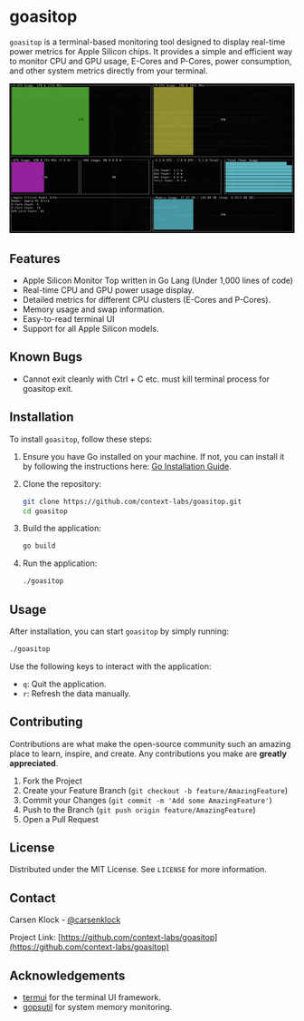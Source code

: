 # goasitop

`goasitop` is a terminal-based monitoring tool designed to display real-time power metrics for Apple Silicon chips. It provides a simple and efficient way to monitor CPU and GPU usage, E-Cores and P-Cores, power consumption, and other system metrics directly from your terminal.

![Screenshot](screenshot.png)

## Features

- Apple Silicon Monitor Top written in Go Lang (Under 1,000 lines of code)
- Real-time CPU and GPU power usage display.
- Detailed metrics for different CPU clusters (E-Cores and P-Cores).
- Memory usage and swap information.
- Easy-to-read terminal UI
- Support for all Apple Silicon models.

## Known Bugs

- Cannot exit cleanly with Ctrl + C etc. must kill terminal process for goasitop exit.

## Installation

To install `goasitop`, follow these steps:

1. Ensure you have Go installed on your machine. If not, you can install it by following the instructions here: [Go Installation Guide](https://go.dev/doc/install).

2. Clone the repository:
   ```bash
   git clone https://github.com/context-labs/goasitop.git
   cd goasitop
   ```

3. Build the application:
   ```bash
   go build
   ```

4. Run the application:
   ```bash
   ./goasitop
   ```

## Usage

After installation, you can start `goasitop` by simply running:
```bash
./goasitop
```

Use the following keys to interact with the application:
- `q`: Quit the application.
- `r`: Refresh the data manually.

## Contributing

Contributions are what make the open-source community such an amazing place to learn, inspire, and create. Any contributions you make are **greatly appreciated**.

1. Fork the Project
2. Create your Feature Branch (`git checkout -b feature/AmazingFeature`)
3. Commit your Changes (`git commit -m 'Add some AmazingFeature'`)
4. Push to the Branch (`git push origin feature/AmazingFeature`)
5. Open a Pull Request

## License

Distributed under the MIT License. See `LICENSE` for more information.

## Contact

Carsen Klock - [@carsenklock](https://twitter.com/carsenklock)

Project Link: [https://github.com/context-labs/goasitop](https://github.com/context-labs/goasitop)

## Acknowledgements

- [termui](https://github.com/gizak/termui) for the terminal UI framework.
- [gopsutil](https://github.com/shirou/gopsutil) for system memory monitoring.
```
